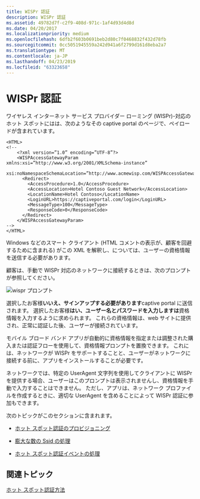 ```yaml
---
title: WISPr 認証
description: WISPr 認証
ms.assetid: 49782d7f-c2f9-408d-971c-1af4d93d4d8d
ms.date: 04/20/2017
ms.localizationpriority: medium
ms.openlocfilehash: 6dfb2f603b0691beb2d80c7f0468832f432d78fb
ms.sourcegitcommit: 0cc5051945559a242d941a6f2799d161d8eba2a7
ms.translationtype: MT
ms.contentlocale: ja-JP
ms.lasthandoff: 04/23/2019
ms.locfileid: "63323658"
---
```

# <a name="wispr-authentication"></a>WISPr 認証


ワイヤレス インターネット サービス プロバイダー ローミング (WISPr)-対応のホット スポットにはは、次のようなその captive portal のページで、ペイロードが含まれています。

``` syntax
<HTML> 
<!--
    <?xml version=”1.0” encoding=”UTF-8”?>
    <WISPAccessGatewayParam xmlns:xsi=”http://www.w3.org/2001/XMLSchema-instance”
      xsi:noNamespaceSchemaLocation=”http://www.acmewisp.com/WISPAccessGatewayParam.xsd”>
      <Redirect>
        <AccessProcedure>1.0</AccessProcedure>
        <AccessLocation>Hotel Contoso Guest Network</AccessLocation>
        <LocationName>Hotel Contoso</LocationName>
        <LoginURL>https://captiveportal.com/login</LoginURL>
        <MessageType>100</MessageType>
        <ResponseCode>0</ResponseCode>
      </Redirect>
    </WISPAccessGatewayParam>
--> 
</HTML>
```

Windows などのスマート クライアント (HTML コメントの表示が、顧客を回避するために含まれる) がこの XML を解釈し、については、ユーザーの資格情報を送信する必要があります。

顧客は、手動で WISPr 対応のネットワークに接続するときは、次のプロンプトが参照してください。

![wispr プロンプト](images/fig1-mb-wispr-auth-prompt.jpg)

選択したお客様**いいえ、サインアップする必要があります**captive portal に送信されます。 選択したお客様**はい、ユーザー名とパスワードを入力しますは**資格情報を入力するように求められます。 これらの資格情報は、web サイトに提供され、正常に認証した後、ユーザーが接続されています。

モバイル ブロード バンド アプリが自動的に資格情報を指定または調整された購入または認証フローを使用して、資格情報プロンプトを置換できます。 これには、ネットワークが WISPr をサポートすることと、ユーザーがネットワークに接続する前に、アプリをインストールすることが必要です。

ネットワークでは、特定の UserAgent 文字列を使用してクライアントに WISPr を提供する場合、ユーザーはこのプロンプトは表示されませんし、資格情報を手動で入力することはできません。 ただし、アプリは、ネットワーク プロファイルを作成するときに、適切な UserAgent を含めることによって WISPr 認証に参加もできます。

次のトピックがこのセクションに含まれます。

-   [ホット スポット認証のプロビジョニング](provisioning-for-hotspot-authentication.md)

-   [膨大な数の Ssid の処理](handling-large-numbers-of-ssids.md)

-   [ホット スポット認証イベントの処理](handling-the-hotspot-authentication-event.md)

## <a name="span-idrelatedtopicsspanrelated-topics"></a><span id="related_topics"></span>関連トピック


[ホット スポット認証方法](hotspot-authentication-methods.md)

 

 






